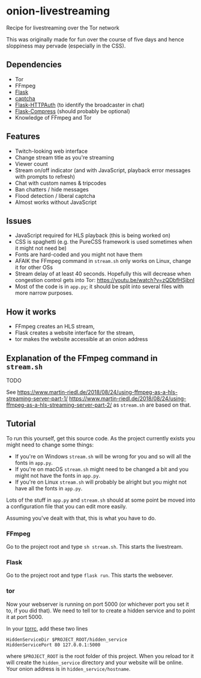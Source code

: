 # onion-livestreaming

Recipe for livestreaming over the Tor network

This was originally made for fun over the course of five days and hence sloppiness may pervade (especially in the CSS).

## Dependencies
* Tor
* FFmpeg
* [Flask](https://github.com/pallets/flask)
* [captcha](https://github.com/lepture/captcha)
* [Flask-HTTPAuth](https://github.com/miguelgrinberg/Flask-HTTPAuth) (to identify the broadcaster in chat)
* [Flask-Compress](https://github.com/colour-science/flask-compress) (should probably be optional)
* Knowledge of FFmpeg and Tor

## Features
* Twitch-looking web interface
* Change stream title as you're streaming
* Viewer count
* Stream on/off indicator (and with JavaScript, playback error messages with prompts to refresh)
* Chat with custom names & tripcodes
* Ban chatters / hide messages
* Flood detection / liberal captcha
* Almost works without JavaScript

## Issues
* JavaScript required for HLS playback (this is being worked on)
* CSS is spaghetti (e.g. the PureCSS framework is used sometimes when it might not need be)
* Fonts are hard-coded and you might not have them
* AFAIK the FFmpeg command in `stream.sh` only works on Linux, change it for other OSs
* Stream delay of at least 40 seconds. Hopefully this will decrease when congestion control gets into Tor: https://youtu.be/watch?v=zQDbfHSjbnI
* Most of the code is in `app.py`; it should be split into several files with more narrow purposes.

## How it works

* FFmpeg creates an HLS stream,
* Flask creates a website interface for the stream,
* tor makes the website accessible at an onion address

## Explanation of the FFmpeg command in `stream.sh`

TODO

See https://www.martin-riedl.de/2018/08/24/using-ffmpeg-as-a-hls-streaming-server-part-1/ https://www.martin-riedl.de/2018/08/24/using-ffmpeg-as-a-hls-streaming-server-part-2/ as `stream.sh` are based on that.

## Tutorial

To run this yourself, get this source code. As the project currently exists you might need to change some things:

* If you're on Windows `stream.sh` will be wrong for you and so will all the fonts in `app.py`.
* If you're on macOS `stream.sh` might need to be changed a bit and you might not have the fonts in `app.py`.
* If you're on Linux `stream.sh` will probably be alright but you might not have all the fonts in `app.py`.

Lots of the stuff in `app.py` and `stream.sh` should at some point be moved into a configuration file that you can edit more easily.

Assuming you've dealt with that, this is what you have to do.

### FFmpeg

Go to the project root and type `sh stream.sh`. This starts the livestream.

### Flask

Go to the project root and type `flask run`. This starts the websever.

### tor

Now your webserver is running on port 5000 (or whichever port you set it to, if you did that). We need to tell tor to create a hidden service and to point it at port 5000.

In your [torrc](https://support.torproject.org/tbb/tbb-editing-torrc/), add these two lines
```
HiddenServiceDir $PROJECT_ROOT/hidden_service
HiddenServicePort 80 127.0.0.1:5000
```
where `$PROJECT_ROOT` is the root folder of this project. When you reload tor it will create the `hidden_service` directory and your website will be online. Your onion address is in `hidden_service/hostname`.
